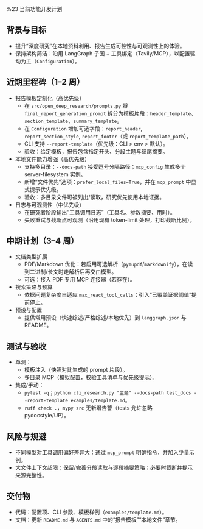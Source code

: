 %23 当前功能开发计划

## 背景与目标
- 提升“深度研究”在本地资料利用、报告生成可控性与可观测性上的体验。
- 保持架构简洁：沿用 LangGraph 子图 + 工具绑定（Tavily/MCP），以配置驱动为主（`Configuration`）。

## 近期里程碑（1–2 周）
- 报告模板定制化（高优先级）
  - 在 `src/open_deep_research/prompts.py` 将 `final_report_generation_prompt` 拆分为模板片段：`header_template`、`section_template`、`summary_template`。
  - 在 `Configuration` 增加可选字段：`report_header`, `report_section_style`, `report_footer`（或 `report_template_path`）。
  - CLI 支持 `--report-template`（优先级：CLI > env > 默认）。
  - 验收：给定模板，报告包含指定开头、分段主题与结尾摘要。
- 本地文件能力增强（高优先级）
  - 支持多目录：`--docs-path` 接受逗号分隔路径；`mcp_config` 生成多个 server-filesystem 实例。
  - 新增“文件优先”选项：`prefer_local_files=True`，并在 `mcp_prompt` 中显式提示优先级。
  - 验收：多目录文件可被列出/读取，研究优先使用本地证据。
- 日志与可观测性（中优先级）
  - 在研究者阶段输出“工具调用日志”（工具名、参数摘要、用时）。
  - 失败重试与截断点可观测（沿用现有 token-limit 处理，打印截断比例）。

## 中期计划（3–4 周）
- 文档类型扩展
  - PDF/Markdown 优化：若启用可选解析（`pymupdf`/`markdownify`），在读到二进制/长文时走解析后再交由模型。
  - 可选：接入 PDF 专用 MCP 连接器（若存在）。
- 搜索策略与预算
  - 依据问题复杂度自适应 `max_react_tool_calls`；引入“已覆盖证据阈值”提前停止。
- 预设与配置
  - 提供常用预设（快速综述/严格综述/本地优先）到 `langgraph.json` 与 README。

## 测试与验收
- 单测：
  - 模板注入（快照对比生成的 prompt 片段）。
  - 多目录 MCP（模拟配置，校验工具清单与优先级提示）。
- 集成/手动：
  - `pytest -q`；`python cli_research.py "主题" --docs-path test_docs --report-template examples/template.md`。
  - `ruff check .`，`mypy src` 无新增告警（tests 允许忽略 pydocstyle/UP）。

## 风险与规避
- 不同模型对工具调用偏好差异大：通过 `mcp_prompt` 明确指令，并加入少量示例。
- 大文件上下文超限：保留/完善分段读取与逐段摘要策略；必要时截断并提示来源完整性。

## 交付物
- 代码：配置项、CLI 参数、模板样例（`examples/template.md`）。
- 文档：更新 `README.md` 与 `AGENTS.md` 中的“报告模板”“本地文件”章节。
